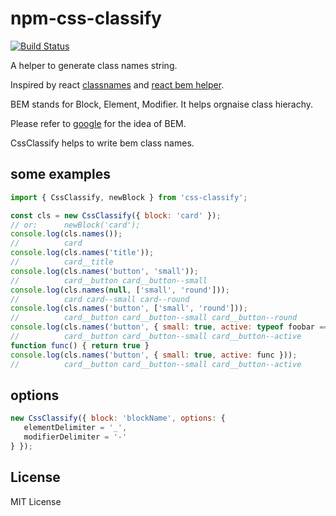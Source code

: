# npm-css-classify

[![Build Status](https://travis-ci.org/kennyhyun/npm-css-classify.svg?branch=master)](https://travis-ci.org/kennyhyun/npm-css-classify)

A helper to generate class names string.

Inspired by react [classnames](https://github.com/JedWatson/classnames) and [react bem helper](https://github.com/marcohamersma/react-bem-helper).

BEM stands for Block, Element, Modifier. It helps orgnaise class hierachy.

Please refer to [google](https://www.google.com.au/search?q=bem+introduction) for the idea of BEM.

CssClassify helps to write bem class names.


## some examples

```js
import { CssClassify, newBlock } from 'css-classify';

const cls = new CssClassify({ block: 'card' });
// or:      newBlock('card');
console.log(cls.names());
//          card
console.log(cls.names('title'));
//          card__title
console.log(cls.names('button', 'small'));
//          card__button card__button--small
console.log(cls.names(null, ['small', 'round']));
//          card card--small card--round
console.log(cls.names('button', ['small', 'round']));
//          card__button card__button--small card__button--round
console.log(cls.names('button', { small: true, active: typeof foobar === 'undifined' }));
//          card__button card__button--small card__button--active
function func() { return true }
console.log(cls.names('button', { small: true, active: func }));
//          card__button card__button--small card__button--active

```

## options

```js
new CssClassify({ block: 'blockName', options: {
   elementDelimiter = '_',
   modifierDelimiter = '-'
} });
```

## License

MIT License
